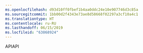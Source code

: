 ```yaml
---
ms.openlocfilehash: d93d10ff0fbef1b4aa0ddc24e10e907746d3c85a
ms.sourcegitcommit: 1bb00d2f4343e73ae8d58668f02297a3cf10a4c1
ms.translationtype: HT
ms.contentlocale: ru-RU
ms.lasthandoff: 06/15/2019
ms.locfileid: "63868924"
---
```

<span data-ttu-id="b6d6b-101">API</span><span class="sxs-lookup"><span data-stu-id="b6d6b-101">API</span></span>